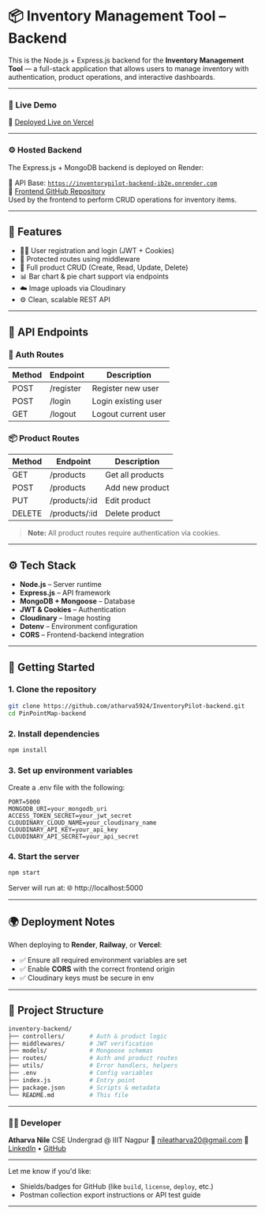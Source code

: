 # 📦 Inventory Management Tool – Backend

This is the Node.js + Express.js backend for the **Inventory Management Tool** — a full-stack application that allows users to manage inventory with authentication, product operations, and interactive dashboards.

---

### 🚀 Live Demo

🔗 [Deployed Live on Vercel](https://inventory-pilot-frontend.vercel.app/)

---

### ⚙️ Hosted Backend

The Express.js + MongoDB backend is deployed on Render:

📡 API Base: [`https://inventorypilot-backend-ib2e.onrender.com`](https://inventorypilot-backend-ib2e.onrender.com)<br/>
📂 [Frontend GitHub Repository](https://github.com/atharva5924/InventoryPilot-frontend)<br/>
Used by the frontend to perform CRUD operations for inventory items.

---

## 🚀 Features

- 🧑‍💼 User registration and login (JWT + Cookies)
- 🔐 Protected routes using middleware
- 🧾 Full product CRUD (Create, Read, Update, Delete)
- 📊 Bar chart & pie chart support via endpoints
- ☁️ Image uploads via Cloudinary
- ⚙️ Clean, scalable REST API

---

## 📂 API Endpoints

### 🧑 Auth Routes

| Method | Endpoint    | Description         |
|--------|-------------|---------------------|
| POST   | /register   | Register new user   |
| POST   | /login      | Login existing user |
| GET    | /logout     | Logout current user |

### 📦 Product Routes

| Method | Endpoint         | Description         |
|--------|------------------|---------------------|
| GET    | /products        | Get all products    |
| POST   | /products        | Add new product     |
| PUT    | /products/:id    | Edit product        |
| DELETE | /products/:id    | Delete product      |

> **Note:** All product routes require authentication via cookies.

---

## ⚙️ Tech Stack

- **Node.js** – Server runtime
- **Express.js** – API framework
- **MongoDB + Mongoose** – Database
- **JWT & Cookies** – Authentication
- **Cloudinary** – Image hosting
- **Dotenv** – Environment configuration
- **CORS** – Frontend-backend integration

---

## 🚀 Getting Started

### 1. Clone the repository

```bash
git clone https://github.com/atharva5924/InventoryPilot-backend.git
cd PinPointMap-backend
```

### 2. Install dependencies

```bash
npm install
```

### 3. Set up environment variables
Create a .env file with the following:

```env
PORT=5000
MONGODB_URI=your_mongodb_uri
ACCESS_TOKEN_SECRET=your_jwt_secret
CLOUDINARY_CLOUD_NAME=your_cloudinary_name
CLOUDINARY_API_KEY=your_api_key
CLOUDINARY_API_SECRET=your_api_secret
```

### 4. Start the server

```bash
npm start
```

Server will run at:
🌐 http://localhost:5000

---

## 🌍 Deployment Notes

When deploying to **Render**, **Railway**, or **Vercel**:

- ✅ Ensure all required environment variables are set
- ✅ Enable **CORS** with the correct frontend origin
- ✅ Cloudinary keys must be secure in env

---

## 📁 Project Structure

```bash
inventory-backend/
├── controllers/       # Auth & product logic
├── middlewares/       # JWT verification
├── models/            # Mongoose schemas
├── routes/            # Auth and product routes
├── utils/             # Error handlers, helpers
├── .env               # Config variables
├── index.js           # Entry point
├── package.json       # Scripts & metadata
└── README.md          # This file
```

---

### 👨‍💻 Developer

**Atharva Nile**
CSE Undergrad @ IIIT Nagpur
📧 nileatharva20@gmail.com
🔗 [LinkedIn](https://www.linkedin.com/in/atharva-nile-a50120294) • [GitHub](https://github.com/atharva5924)

---


Let me know if you'd like:

- Shields/badges for GitHub (like `build`, `license`, `deploy`, etc.)
- Postman collection export instructions or API test guide

---

